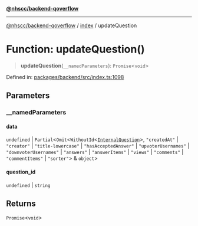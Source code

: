 [**@nhscc/backend-qoverflow**](../../README.md)

***

[@nhscc/backend-qoverflow](../../README.md) / [index](../README.md) / updateQuestion

# Function: updateQuestion()

> **updateQuestion**(`__namedParameters`): `Promise`\<`void`\>

Defined in: [packages/backend/src/index.ts:1098](https://github.com/nhscc/qoverflow.api.hscc.bdpa.org/blob/f5ce596891ef5639d9d2800df6d35c0e862108c3/packages/backend/src/index.ts#L1098)

## Parameters

### \_\_namedParameters

#### data

`undefined` \| `Partial`\<`Omit`\<`WithoutId`\<[`InternalQuestion`](../../db/type-aliases/InternalQuestion.md)\>, `"createdAt"` \| `"creator"` \| `"title-lowercase"` \| `"hasAcceptedAnswer"` \| `"upvoterUsernames"` \| `"downvoterUsernames"` \| `"answers"` \| `"answerItems"` \| `"views"` \| `"comments"` \| `"commentItems"` \| `"sorter"`\> & `object`\>

#### question_id

`undefined` \| `string`

## Returns

`Promise`\<`void`\>
